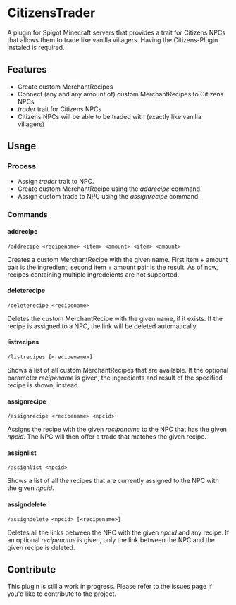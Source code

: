 # CitizensTrader

A plugin for Spigot Minecraft servers that provides a
trait for Citizens NPCs that allows them to trade like
vanilla villagers. Having the Citizens-Plugin instaled
is required.

## Features
* Create custom MerchantRecipes
* Connect (any and any amount of) custom MerchantRecipes to Citizens NPCs
* *trader* trait for Citizens NPCs
* Citizens NPCs will be able to be traded with (exactly like vanilla villagers)

## Usage
### Process
* Assign *trader* trait to NPC.
* Create custom MerchantRecipe using the *addrecipe* command.
* Assign custom trade to NPC using the *assignrecipe* command.

### Commands

#### addrecipe
```
/addrecipe <recipename> <item> <amount> <item> <amount>
```
Creates a custom MerchantRecipe with the given name. First item + amount
pair is the ingredient; second item + amount pair is the result.
As of now, recipes containing
multiple ingredeients are not supported.

#### deleterecipe
```
/deleterecipe <recipename>
```
Deletes the custom MerchantRecipe with the given name, if it
exists. If the recipe is assigned to a NPC, the link will be
deleted automatically.

#### listrecipes
```
/listrecipes [<recipename>]
```
Shows a list of all custom MerchantRecipes that are available.
If the optional parameter *recipename* is given, the ingredients
and result of the specified recipe is
shown, instead.

#### assignrecipe
```
/assignrecipe <recipename> <npcid>
```
Assigns the recipe with the given *recipename* to the NPC that
has the given *npcid*. The NPC will then offer a trade that matches
the given recipe.

#### assignlist
```
/assignlist <npcid>
```
Shows a list of all the recipes that are currently assigned
to the NPC with the given *npcid*.

#### assigndelete
```
/assigndelete <npcid> [<recipename>]
```
Deletes all the links between the NPC with the given *npcid*
and any recipe. If an optional *recipename* is given, only
the link between the NPC and the given recipe is deleted.

## Contribute

This plugin is still a work in progress. Please refer to the
issues page if you'd like to contribute to the project.
